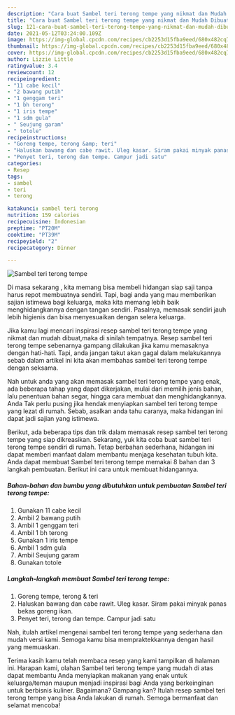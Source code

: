 ```yaml
---
description: "Cara buat Sambel teri terong tempe yang nikmat dan Mudah Dibuat"
title: "Cara buat Sambel teri terong tempe yang nikmat dan Mudah Dibuat"
slug: 121-cara-buat-sambel-teri-terong-tempe-yang-nikmat-dan-mudah-dibuat
date: 2021-05-12T03:24:00.109Z
image: https://img-global.cpcdn.com/recipes/cb2253d15fba9eed/680x482cq70/sambel-teri-terong-tempe-foto-resep-utama.jpg
thumbnail: https://img-global.cpcdn.com/recipes/cb2253d15fba9eed/680x482cq70/sambel-teri-terong-tempe-foto-resep-utama.jpg
cover: https://img-global.cpcdn.com/recipes/cb2253d15fba9eed/680x482cq70/sambel-teri-terong-tempe-foto-resep-utama.jpg
author: Lizzie Little
ratingvalue: 3.4
reviewcount: 12
recipeingredient:
- "11 cabe kecil"
- "2 bawang putih"
- "1 genggam teri"
- "1 bh terong"
- "1 iris tempe"
- "1 sdm gula"
- " Seujung garam"
- " totole"
recipeinstructions:
- "Goreng tempe, terong &amp; teri"
- "Haluskan bawang dan cabe rawit. Uleg kasar. Siram pakai minyak panas bekas goreng ikan."
- "Penyet teri, terong dan tempe. Campur jadi satu"
categories:
- Resep
tags:
- sambel
- teri
- terong

katakunci: sambel teri terong 
nutrition: 159 calories
recipecuisine: Indonesian
preptime: "PT20M"
cooktime: "PT39M"
recipeyield: "2"
recipecategory: Dinner

---
```



![Sambel teri terong tempe](https://img-global.cpcdn.com/recipes/cb2253d15fba9eed/680x482cq70/sambel-teri-terong-tempe-foto-resep-utama.jpg)

Di masa  sekarang , kita memang bisa membeli hidangan siap saji tanpa harus repot membuatnya sendiri. Tapi, bagi anda yang mau memberikan sajian istimewa bagi keluarga, maka kita memang lebih baik menghidangkannya dengan tangan sendiri. Pasalnya, memasak sendiri jauh lebih higienis dan bisa menyesuaikan dengan selera keluarga.

Jika kamu lagi mencari inspirasi resep sambel teri terong tempe yang nikmat dan mudah dibuat,maka di sinilah tempatnya. Resep sambel teri terong tempe  sebenarnya gampang dilakukan jika kamu memasaknya dengan hati-hati. Tapi, anda jangan takut akan gagal dalam melakukannya 
sebab dalam artikel ini kita akan membahas sambel teri terong tempe dengan seksama.  



Nah untuk anda yang akan memasak sambel teri terong tempe yang enak, ada beberapa tahap yang dapat dikerjakan, mulai dari memilih jenis bahan, lalu penentuan bahan segar, hingga cara membuat dan menghidangkannya. Anda Tak perlu pusing jika hendak menyiapkan sambel teri terong tempe yang lezat di rumah. Sebab, asalkan anda  tahu caranya, maka hidangan ini dapat jadi sajian yang istimewa.

Berikut, ada beberapa tips dan trik dalam memasak resep sambel teri terong tempe yang siap dikreasikan. Sekarang, yuk kita coba buat sambel teri terong tempe sendiri di rumah. Tetap berbahan sederhana, hidangan ini dapat memberi manfaat dalam membantu menjaga kesehatan tubuh kita. Anda dapat membuat Sambel teri terong tempe memakai 8 bahan dan 3 langkah pembuatan. Berikut ini cara untuk membuat hidangannya.

<!--inarticleads1-->

##### Bahan-bahan dan bumbu yang dibutuhkan untuk pembuatan Sambel teri terong tempe:

1. Gunakan 11 cabe kecil
1. Ambil 2 bawang putih
1. Ambil 1 genggam teri
1. Ambil 1 bh terong
1. Gunakan 1 iris tempe
1. Ambil 1 sdm gula
1. Ambil  Seujung garam
1. Gunakan  totole




<!--inarticleads2-->

##### Langkah-langkah membuat Sambel teri terong tempe:

1. Goreng tempe, terong &amp; teri
1. Haluskan bawang dan cabe rawit. Uleg kasar. Siram pakai minyak panas bekas goreng ikan.
1. Penyet teri, terong dan tempe. Campur jadi satu




Nah, itulah artikel mengenai  sambel teri terong tempe  yang sederhana dan mudah versi kami. Semoga kamu bisa mempraktekkannya dengan hasil yang memuaskan. 

Terima kasih kamu telah membaca resep yang kami tampilkan di halaman ini. Harapan kami, olahan  Sambel teri terong tempe yang mudah di atas dapat membantu Anda menyiapkan makanan yang enak untuk keluarga/teman maupun menjadi inspirasi bagi Anda yang berkeinginan untuk berbisnis kuliner. Bagaimana? Gampang kan? Itulah resep sambel teri terong tempe yang bisa Anda lakukan di rumah. Semoga bermanfaat dan selamat mencoba!

